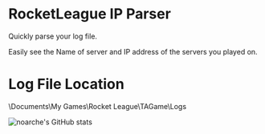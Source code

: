 # RocketLeague IP Parser

Quickly parse your log file.  

Easily see the Name of server and IP address of the servers you played on. 

# Log File Location

\Documents\My Games\Rocket League\TAGame\Logs

![noarche's GitHub stats](https://github-readme-stats.vercel.app/api?username=noarche&show_icons=true&theme=transparent)
